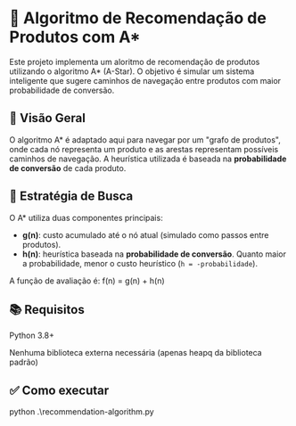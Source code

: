 # 🛒 Algoritmo de Recomendação de Produtos com A\*

Este projeto implementa um aloritmo de recomendação de produtos utilizando o algoritmo A\* (A-Star). O objetivo é simular um sistema inteligente que sugere caminhos de navegação entre produtos com maior probabilidade de conversão.

## 🚀 Visão Geral

O algoritmo A\* é adaptado aqui para navegar por um "grafo de produtos", onde cada nó representa um produto e as arestas representam possíveis caminhos de navegação. A heurística utilizada é baseada na **probabilidade de conversão** de cada produto.

## 🧠 Estratégia de Busca

O A\* utiliza duas componentes principais:

- **g(n)**: custo acumulado até o nó atual (simulado como passos entre produtos).
- **h(n)**: heurística baseada na **probabilidade de conversão**. Quanto maior a probabilidade, menor o custo heurístico (`h = -probabilidade`).

A função de avaliação é: f(n) = g(n) + h(n)

## 📚 Requisitos
Python 3.8+

Nenhuma biblioteca externa necessária (apenas heapq da biblioteca padrão)


## ✅ Como executar
python .\recommendation-algorithm.py      
